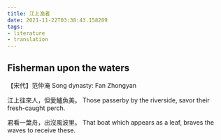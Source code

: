 ```yaml
---
title: 江上渔者
date: 2021-11-22T03:38:43.158289
tags:
- literature
- translation
---
```

## Fisherman upon the waters

【宋代】范仲淹
Song dynasty: Fan Zhongyan

江上往來人，但愛鱸魚美。
Those passerby by the riverside, savor their fresh-caught perch.

君看一葉舟，出沒風波里。
That boat which appears as a leaf, braves the waves to receive these.
